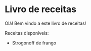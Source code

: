 # Livro de receitas
Olá! Bem vindo a este livro  de receitas!

Receitas disponíveis:
- Strogonoff de frango
